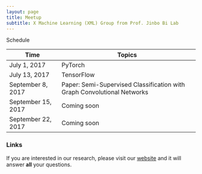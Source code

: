 ```yaml
---
layout: page
title: Meetup
subtitle: X Machine Learning (XML) Group from Prof. Jinbo Bi Lab 
---
```


Schedule

| Time  | Topics |
| ------------- | ------------- |
| July 1, 2017  |  PyTorch |
| July 13, 2017  |  TensorFlow |
| September 8, 2017  |  Paper: Semi-Supervised Classification with Graph Convolutional Networks |
| September 15, 2017  | Coming soon |
| September 22, 2017  | Coming soon |



### Links

If you are interested in our research, please visit our [website](http://www.labhealthinfo.uconn.edu/) and it will answer **all** your questions.
